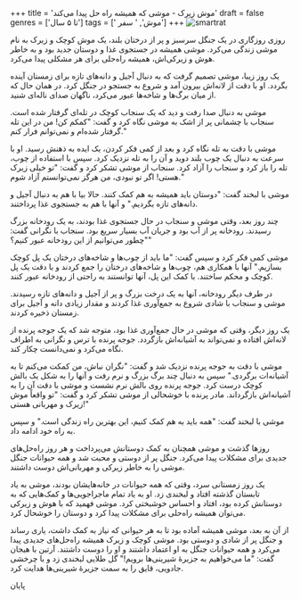 +++
title = 'موش زیرک - موشی که همیشه راه حل پیدا می‌کند'
draft = false
genres = ['تا ۵ سال']
tags = [' موش', ' سفر']
+++
![smartrat](/70.smartRat.jpg)

روزی روزگاری در یک جنگل سرسبز و پر از درختان بلند، یک موش کوچک و زیرک به نام موشی زندگی می‌کرد. موشی همیشه در جستجوی غذا و دوستان جدید بود و به خاطر هوش و زیرکی‌اش، همیشه راه‌حلی برای هر مشکلی پیدا می‌کرد.

یک روز زیبا، موشی تصمیم گرفت که به دنبال آجیل و دانه‌های تازه برای زمستان آینده بگردد. او با دقت از لانه‌اش بیرون آمد و شروع به جستجو در جنگل کرد. در همان حال که از میان برگ‌ها و شاخه‌ها عبور می‌کرد، ناگهان صدای ناله‌ای شنید.

موشی به دنبال صدا رفت و دید که یک سنجاب کوچک در تله‌ای گرفتار شده است. سنجاب با چشمانی پر از اشک به موشی نگاه کرد و گفت: "کمکم کن! من در این تله گرفتار شده‌ام و نمی‌توانم فرار کنم."

موشی با دقت به تله نگاه کرد و بعد از کمی فکر کردن، یک ایده به ذهنش رسید. او با سرعت به دنبال یک چوب بلند دوید و آن را به تله نزدیک کرد. سپس با استفاده از چوب، تله را باز کرد و سنجاب را آزاد کرد. سنجاب از موشی تشکر کرد و گفت: "تو خیلی زیرک هستی! اگر تو نبودی، من هرگز نمی‌توانستم آزاد شوم."

موشی با لبخند گفت: "دوستان باید همیشه به هم کمک کنند. حالا بیا با هم به دنبال آجیل و دانه‌های تازه بگردیم." و آنها با هم به جستجوی غذا پرداختند.

چند روز بعد، وقتی موشی و سنجاب در حال جستجوی غذا بودند، به یک رودخانه بزرگ رسیدند. رودخانه پر از آب بود و جریان آب بسیار سریع بود. سنجاب با نگرانی گفت: "چطور می‌توانیم از این رودخانه عبور کنیم؟"

موشی کمی فکر کرد و سپس گفت: "ما باید از چوب‌ها و شاخه‌های درختان یک پل کوچک بسازیم." آنها با همکاری هم، چوب‌ها و شاخه‌های درختان را جمع کردند و با دقت یک پل کوچک و محکم ساختند. با کمک این پل، آنها توانستند به راحتی از رودخانه عبور کنند.

در طرف دیگر رودخانه، آنها به یک درخت بزرگ و پر از آجیل و دانه‌های تازه رسیدند. موشی و سنجاب با شادی شروع به جمع‌آوری غذا کردند و مقدار زیادی دانه و آجیل برای زمستان ذخیره کردند.

یک روز دیگر، وقتی که موشی در حال جمع‌آوری غذا بود، متوجه شد که یک جوجه پرنده از لانه‌اش افتاده و نمی‌تواند به آشیانه‌اش بازگردد. جوجه پرنده با ترس و نگرانی به اطراف نگاه می‌کرد و نمی‌دانست چکار کند.

موشی با دقت به جوجه پرنده نزدیک شد و گفت: "نگران نباش، من کمکت می‌کنم تا به آشیانه‌ات برگردی." سپس به دنبال چند برگ بزرگ و نرم رفت و آنها را به شکل یک بالش کوچک درست کرد. جوجه پرنده روی بالش نرم نشست و موشی با دقت آن را به آشیانه‌اش بازگرداند. مادر پرنده با خوشحالی از موشی تشکر کرد و گفت: "تو واقعاً موش زیرک و مهربانی هستی!"

موشی با لبخند گفت: "همه باید به هم کمک کنیم، این بهترین راه زندگی است." و سپس به راه خود ادامه داد.

روزها گذشت و موشی همچنان به کمک دوستانش می‌پرداخت و هر روز راه‌حل‌های جدیدی برای مشکلات پیدا می‌کرد. جنگل پر از دوستی و محبت شد و همه حیوانات جنگل موشی را به خاطر زیرکی و مهربانی‌اش دوست داشتند.

یک روز زمستانی سرد، وقتی که همه حیوانات در خانه‌هایشان بودند، موشی به یاد تابستان گذشته افتاد و لبخندی زد. او به یاد تمام ماجراجویی‌ها و کمک‌هایی که به دوستانش کرده بود، افتاد و احساس خوشبختی کرد. موشی فهمید که با هوش و زیرکی می‌توان همیشه راه‌حلی برای مشکلات پیدا کرد و دوستان را خوشحال کرد.

از آن به بعد، موشی همیشه آماده بود تا به هر حیوانی که نیاز به کمک داشت، یاری رساند و جنگل پر از شادی و دوستی بود. موشی کوچک و زیرک همیشه راه‌حل‌های جدیدی پیدا می‌کرد و همه حیوانات جنگل به او اعتماد داشتند و او را دوست داشتند.
آرتین با هیجان گفت: "ما می‌خواهیم به جزیرهٔ شیرینی‌ها برویم!" گل طلایی لبخندی زد و با چرخشی جادویی، قایق را به سمت جزیرهٔ شیرینی‌ها هدایت کرد.

پایان